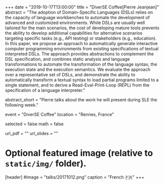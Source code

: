 +++
date = "2019-10-17T13:00:00"
title = "DiverSE Coffee[Pierre Jeanjean]"
abstract = "The adoption of Domain-Specific Languages (DSLs) relies on the capacity of language workbenches to automate the development of advanced and customized environments. While DSLs are usually well tailored for the main scenarios, the cost of developing mature tools prevents the ability to develop additional capabilities for alternative scenarios targeting specific tasks (e.g., API testing) or stakeholders (e.g., education). In this paper, we propose an approach to automatically generate interactive computer programming environments from existing specifications of textual interpreted DSLs. The approach provides abstractions to complement the DSL specification, and combines static analysis and language transformations to automate the transformation of the language syntax, the execution state and the execution semantics. We evaluate the approach over a representative set of DSLs, and demonstrate the ability to automatically transform a textual syntax to load partial programs limited to a single statement, and to derive a Read-Eval-Print-Loop (REPL) from the specification of a language interpreter."

abstract_short = "Pierre talks about the work he will present during SLE the following week."

event = "DiverSE Coffee"
location = "Rennes, France"

selected = false
math = false

url_pdf = ""
url_slides = ""

# Optional featured image (relative to `static/img/` folder).
[header]
#image = "talks/20171012.png"
caption = "French :fr:"
+++

